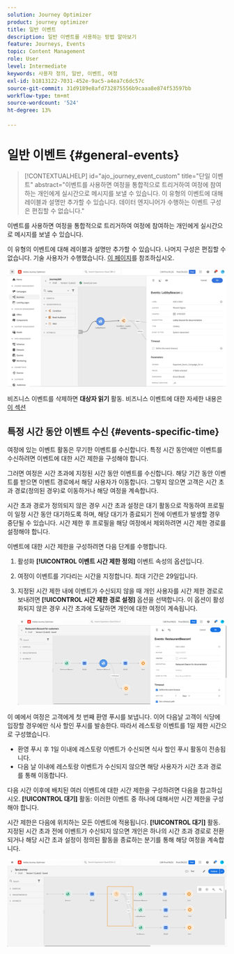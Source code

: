 ```yaml
---
solution: Journey Optimizer
product: journey optimizer
title: 일반 이벤트
description: 일반 이벤트를 사용하는 방법 알아보기
feature: Journeys, Events
topic: Content Management
role: User
level: Intermediate
keywords: 사용자 정의, 일반, 이벤트, 여정
exl-id: b1813122-7031-452e-9ac5-a4ea7c6dc57c
source-git-commit: 31d9189e8afd732875556b9caaa8e874f53597bb
workflow-type: tm+mt
source-wordcount: '524'
ht-degree: 13%

---
```


# 일반 이벤트 {#general-events}

>[!CONTEXTUALHELP]
>id="ajo_journey_event_custom"
>title="단일 이벤트"
>abstract="이벤트를 사용하면 여정을 통합적으로 트리거하여 여정에 참여하는 개인에게 실시간으로 메시지를 보낼 수 있습니다. 이 유형의 이벤트에 대해 레이블과 설명만 추가할 수 있습니다. 데이터 엔지니어가 수행하는 이벤트 구성은 편집할 수 없습니다."

이벤트를 사용하면 여정을 통합적으로 트리거하여 여정에 참여하는 개인에게 실시간으로 메시지를 보낼 수 있습니다.

이 유형의 이벤트에 대해 레이블과 설명만 추가할 수 있습니다. 나머지 구성은 편집할 수 없습니다. 기술 사용자가 수행했습니다. [이 페이지](../event/about-events.md)를 참조하십시오.

![](assets/general-events.png)

비즈니스 이벤트를 삭제하면 **대상자 읽기** 활동. 비즈니스 이벤트에 대한 자세한 내용은 [이 섹션](../event/about-events.md)

## 특정 시간 동안 이벤트 수신 {#events-specific-time}

여정에 있는 이벤트 활동은 무기한 이벤트를 수신합니다. 특정 시간 동안에만 이벤트를 수신하려면 이벤트에 대한 시간 제한을 구성해야 합니다.

그러면 여정은 시간 초과에 지정된 시간 동안 이벤트를 수신합니다. 해당 기간 동안 이벤트를 받으면 이벤트 경로에서 해당 사용자가 이동합니다. 그렇지 않으면 고객은 시간 초과 경로(정의된 경우)로 이동하거나 해당 여정을 계속합니다.

시간 초과 경로가 정의되지 않은 경우 시간 초과 설정은 대기 활동으로 작동하여 프로필이 일정 시간 동안 대기하도록 하며, 해당 대기가 종료되기 전에 이벤트가 발생할 경우 중단될 수 있습니다. 시간 제한 후 프로필을 해당 여정에서 제외하려면 시간 제한 경로를 설정해야 합니다.

이벤트에 대한 시간 제한을 구성하려면 다음 단계를 수행합니다.

1. 활성화 **[!UICONTROL 이벤트 시간 제한 정의]** 이벤트 속성의 옵션입니다.

1. 여정이 이벤트를 기다리는 시간을 지정합니다. 최대 기간은 29일입니다.

1. 지정된 시간 제한 내에 이벤트가 수신되지 않을 때 개인 사용자를 시간 제한 경로로 보내려면 **[!UICONTROL 시간 제한 경로 설정]** 옵션을 선택합니다. 이 옵션이 활성화되지 않은 경우 시간 초과에 도달하면 개인에 대한 여정이 계속됩니다.

   ![](assets/event-timeout.png)

이 예에서 여정은 고객에게 첫 번째 환영 푸시를 보냅니다. 이어 다음날 고객이 식당에 입장할 경우에만 식사 할인 푸시를 발송한다. 따라서 레스토랑 이벤트를 1일 제한 시간으로 구성했습니다.

* 환영 푸시 후 1일 이내에 레스토랑 이벤트가 수신되면 식사 할인 푸시 활동이 전송됩니다.
* 다음 날 이내에 레스토랑 이벤트가 수신되지 않으면 해당 사용자가 시간 초과 경로를 통해 이동합니다.

다음 시간 이후에 배치된 여러 이벤트에 대한 시간 제한을 구성하려면 다음을 참고하십시오. **[!UICONTROL 대기]** 활동: 이러한 이벤트 중 하나에 대해서만 시간 제한을 구성해야 합니다.

시간 제한은 다음에 위치하는 모든 이벤트에 적용됩니다. **[!UICONTROL 대기]** 활동. 지정된 시간 초과 전에 이벤트가 수신되지 않으면 개인은 하나의 시간 초과 경로로 전환되거나 해당 시간 초과 설정이 정의된 활동을 종료하는 분기를 통해 해당 여정을 계속합니다.

![](assets/event-timeout-group.png)
